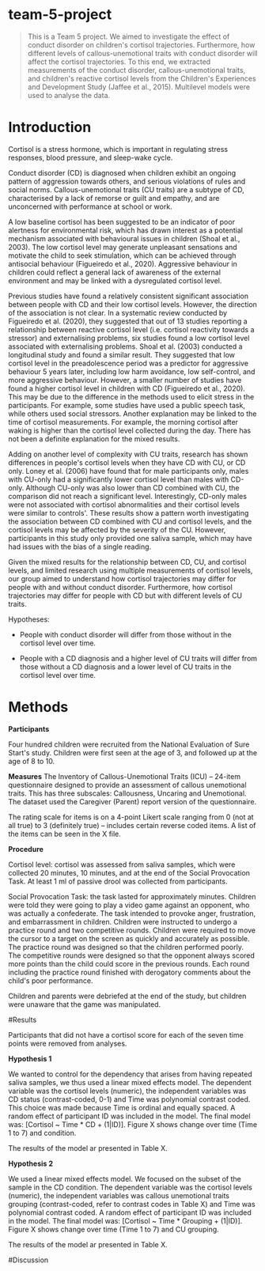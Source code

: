 # team-5-project

> This is a Team 5 project. We aimed to investigate the effect of conduct disorder on children's cortisol trajectories. Furthermore, how different levels of callous-unemotional traits with conduct disorder will affect the cortisol trajectories. To this end, we extracted measurements of the conduct disorder, callous-unemotional traits, and children's reactive cortisol levels from the Children's Experiences and Development Study (Jaffee et al., 2015). Multilevel models were used to analyse the data.

# **Introduction**

Cortisol is a stress hormone, which is important in regulating stress responses, blood pressure, and sleep-wake cycle.

Conduct disorder (CD) is diagnosed when children exhibit an ongoing pattern of aggression towards others, and serious violations of rules and social norms. Callous-unemotional traits (CU traits) are a subtype of CD, characterised by a lack of remorse or guilt and empathy, and are unconcerned with performance at school or work.

A low baseline cortisol has been suggested to be an indicator of poor alertness for environmental risk, which has drawn interest as a potential mechanism associated with behavioural issues in children (Shoal et al., 2003). The low cortisol level may generate unpleasant sensations and motivate the child to seek stimulation, which can be achieved through antisocial behaviour (Figueiredo et al., 2020). Aggressive behaviour in children could reflect a general lack of awareness of the external environment and may be linked with a dysregulated cortisol level.

Previous studies have found a relatively consistent significant association between people with CD and their low cortisol levels. However, the direction of the association is not clear. In a systematic review conducted by Figueiredo et al. (2020), they suggested that out of 13 studies reporting a relationship between reactive cortisol level (i.e. cortisol reactivity towards a stressor) and externalising problems, six studies found a low cortisol level associated with externalising problems. Shoal et al. (2003) conducted a longitudinal study and found a similar result. They suggested that low cortisol level in the preadolescence period was a predictor for aggressive behaviour 5 years later, including low harm avoidance, low self-control, and more aggressive behaviour. However, a smaller number of studies have found a higher cortisol level in children with CD (Figueiredo et al., 2020). This may be due to the difference in the methods used to elicit stress in the participants. For example, some studies have used a public speech task, while others used social stressors. Another explanation may be linked to the time of cortisol measurements. For example, the morning cortisol after waking is higher than the cortisol level collected during the day. There has not been a definite explanation for the mixed results.

Adding on another level of complexity with CU traits, research has shown differences in people's cortisol levels when they have CD with CU, or CD only. Loney et al. (2006) have found that for male participants only, males with CU-only had a significantly lower cortisol level than males with CD-only. Although CU-only was also lower than CD combined with CU, the comparison did not reach a significant level. Interestingly, CD-only males were not associated with cortisol abnormalities and their cortisol levels were similar to controls'. These results show a pattern worth investigating the association between CD combined with CU and cortisol levels, and the cortisol levels may be affected by the severity of the CU. However, participants in this study only provided one saliva sample, which may have had issues with the bias of a single reading.

Given the mixed results for the relationship between CD, CU, and cortisol levels, and limited research using multiple measurements of cortisol levels, our group aimed to understand how cortisol trajectories may differ for people with and without conduct disorder. Furthermore, how cortisol trajectories may differ for people with CD but with different levels of CU traits.

Hypotheses:

-   People with conduct disorder will differ from those without in the cortisol level over time.

-   People with a CD diagnosis and a higher level of CU traits will differ from those without a CD diagnosis and a lower level of CU traits in the cortisol level over time.

# Methods

**Participants**

Four hundred children were recruited from the National Evaluation of Sure Start's study. Children were first seen at the age of 3, and followed up at the age of 8 to 10.

**Measures**
The Inventory of Callous-Unemotional Traits (ICU) – 24-item questionnaire designed to provide an assessment of callous unemotional traits. This has three subscales: Callousness, Uncaring and Unemotional. The dataset used the Caregiver (Parent) report version of the questionnaire. 

The rating scale for items is on a 4-point Likert scale ranging from 0 (not at all true) to 3 (definitely true) – includes certain reverse coded items. A list of the items can be seen in the X file.

**Procedure**

Cortisol level: cortisol was assessed from saliva samples, which were collected 20 minutes, 10 minutes, and at the end of the Social Provocation Task. At least 1 ml of passive drool was collected from participants.

Social Provocation Task: the task lasted for approximately minutes. Children were told they were going to play a video game against an opponent, who was actually a confederate. The task intended to provoke anger, frustration, and embarrassment in children. Children were instructed to undergo a practice round and two competitive rounds. Children were required to move the cursor to a target on the screen as quickly and accurately as possible. The practice round was designed so that the children performed poorly. The competitive rounds were designed so that the opponent always scored more points than the child could score in the previous rounds. Each round including the practice round finished with derogatory comments about the child's poor performance.

Children and parents were debriefed at the end of the study, but children were unaware that the game was manipulated.

#Results

Participants that did not have a cortisol score for each of the seven time points were removed from analyses.

**Hypothesis 1** 

We wanted to control for the dependency that arises from having repeated saliva samples, we thus used a linear mixed effects model. The dependent variable was the cortisol levels (numeric), the independent variables was CD status (contrast-coded, 0-1) and Time was polynomial contrast coded. This choice was made because Time is ordinal and equally spaced. A random effect of participant ID was included in the model. The final model was: [Cortisol ~ Time * CD + (1|ID)]. Figure X shows change over time (Time 1 to 7) and condition.

The results of the model ar presented in Table X.

**Hypothesis 2** 

We used a linear mixed effects model. We focused on the subset of the sample in the CD condition. The dependent variable was the cortisol levels (numeric), the independent variables was callous unemotional traits grouping (contrast-coded, refer to contrast codes in Table X) and Time was polynomial contrast coded. A random effect of participant ID was included in the model. The final model was: [Cortisol ~ Time * Grouping + (1|ID)]. Figure X shows change over time (Time 1 to 7) and CU grouping.

The results of the model ar presented in Table X.

#Discussion






